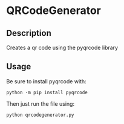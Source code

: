 # QRCodeGenerator

## Description
Creates a qr code using the pyqrcode library

## Usage
Be sure to install pyqrcode with:
``` console
python -m pip install pyqrcode
```
Then just run the file using:
``` console
python qrcodegenerator.py
```
